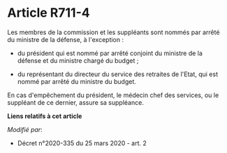 # Article R711-4

Les membres de la commission et les suppléants sont nommés par arrêté du ministre de la défense, à l'exception :

- du président qui est nommé par arrêté conjoint du ministre de la défense et du ministre chargé du budget ;

- du représentant du directeur du service des retraites de l'Etat, qui est nommé par arrêté du ministre du budget.

En cas d'empêchement du président, le médecin chef des services, ou le suppléant de ce dernier, assure sa suppléance.

**Liens relatifs à cet article**

_Modifié par_:

  - Décret n°2020-335 du 25 mars 2020 - art. 2

